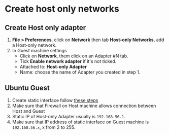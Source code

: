 # Create host only networks

## Create Host only adapter

1. **File > Preferences**, click on **Network** then tab **Host-only Networks**, add a Host-only network.
2. In Guest machine settings
    - Click on **Network**, them click on an Adapter #N tab.
    - Tick **Enable network adapter** if it's not ticked.
    - Attached to: **Host-only Adapter**
    - Name: choose the name of Adapter you created in step 1.

## Ubuntu Guest

1. Create static interface follow [these steps](../ubuntu/network.md#create-an-static-network-interface)
2. Make sure that Firewall on Host machine allows connection between Host and Guest
3. Static IP of Host-only Adapter usually is `192.168.56.1`.
4. Make sure that IP address of static interface on Guest machine is `192.168.56.x`, x from 2 to 255.
